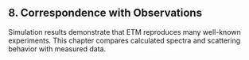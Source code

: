 ## 8. Correspondence with Observations

Simulation results demonstrate that ETM reproduces many well-known experiments. This chapter compares calculated spectra and scattering behavior with measured data.

